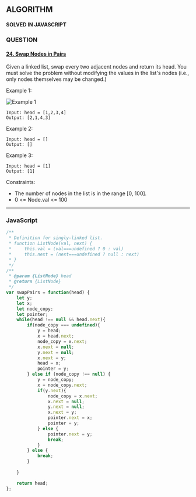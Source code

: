## ALGORITHM

#### SOLVED IN JAVASCRIPT
### QUESTION

#### [24. Swap Nodes in Pairs](https://leetcode.com/problems/swap-nodes-in-pairs/)

Given a linked list, swap every two adjacent nodes and return its head. You must solve the problem without modifying the values in the list's nodes (i.e., only nodes themselves may be changed.)

Example 1:

![Example 1](https://assets.leetcode.com/uploads/2020/10/03/swap_ex1.jpg)

```
Input: head = [1,2,3,4]
Output: [2,1,4,3]
```

Example 2:
```
Input: head = []
Output: []
```

Example 3:
```
Input: head = [1]
Output: [1]
```

Constraints:

* The number of nodes in the list is in the range [0, 100].
* 0 <= Node.val <= 100
-----

### JavaScript

```js
/**
 * Definition for singly-linked list.
 * function ListNode(val, next) {
 *     this.val = (val===undefined ? 0 : val)
 *     this.next = (next===undefined ? null : next)
 * }
 */
/**
 * @param {ListNode} head
 * @return {ListNode}
 */
var swapPairs = function(head) {
    let y;
    let x;
    let node_copy;
    let pointer;
    while(head !== null && head.next){
        if(node_copy === undefined){
            y = head;
            x = head.next;
            node_copy = x.next;
            x.next = null;
            y.next = null;
            x.next = y;
            head = x;
            pointer = y;
        } else if (node_copy !== null) {
            y = node_copy;
            x = node_copy.next;
            if(y.next){
                node_copy = x.next;
                x.next = null;
                y.next = null;
                x.next = y;
                pointer.next = x;
                pointer = y;
            } else {
                pointer.next = y;
                break;
            }
        } else {
            break;
        }
        
    }
    
    return head;
};
```
